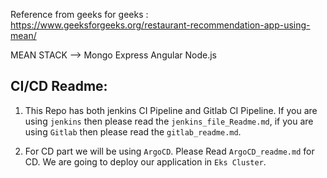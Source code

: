 Reference from geeks for geeks : https://www.geeksforgeeks.org/restaurant-recommendation-app-using-mean/

MEAN STACK  --> Mongo Express Angular Node.js

## CI/CD Readme:

1. This Repo has both jenkins CI Pipeline and Gitlab CI Pipeline. If you are using `jenkins` then please read the `jenkins_file_Readme.md`, if you are using `Gitlab` then please read the `gitlab_readme.md`.

2. For CD part we will be using `ArgoCD`. Please Read `ArgoCD_readme.md` for CD. We are going to deploy our application in `Eks Cluster`.